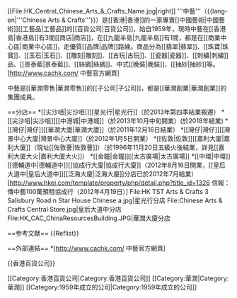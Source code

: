 [[File:HK_Central_Chinese_Arts_&_Crafts_Name.jpg|right]]
'''中藝'''（{{lang-en|'''Chinese Arts & Crafts'''}}）是[[香港|香港]]的一家專賣[[中國藝術|中國藝術]][[工藝品|工藝品]]的[[百貨公司|百貨公司]]，始自1959年，現時中藝在[[香港島|香港島]]有3間[[商店|商店]]，在[[九龍半島|九龍半島]]有1間，都是在[[商業中心區|商業中心區]]，走優質[[品牌|品牌]]路線。商品分為[[翡翠|翡翠]]、[[珠寶|珠寶]]、[[玉石|玉石]]、[[雕刻|雕刻]]、[[古玩|古玩]]、[[瓷器|瓷器]]、[[刺繡|刺繡]]品、[[景泰藍|景泰藍]]、[[絲綢|絲綢]]、中式[[晚裝|晚裝]]、[[抽紗|抽紗]]等。<ref>[http://www.cachk.com/ 中藝官方網頁]</ref>

中藝是[[華潤零售|華潤零售]]的[[子公司|子公司]]，都是[[華潤創業|華潤創業]]的集團成員。

==分店==
*[[尖沙咀|尖沙咀]][[星光行|星光行]]（於2013年第四季結業搬遷）
*[[尖沙咀|尖沙咀]][[中港城|中港城]]（於2013年10月中旬開業）(於2018年結業)
*[[灣仔|灣仔]][[華潤大廈|華潤大廈]]（於2011年12月16日結業）
*[[灣仔|灣仔]][[灣景中心大廈|灣景中心大廈]]（於2012年1月5日開業）
*[[佐敦|佐敦]][[嘉利大廈|嘉利大廈]]（現址[[佐敦薈|佐敦薈]]）（於1996年11月20日五級火後結業，詳見[[嘉利大廈大火|嘉利大廈大火]]）
*[[金鐘|金鐘]][[太古廣場|太古廣場]]
*[[中環|中環]][[德輔道中|德輔道中]][[協成行大廈|協成行大廈]]（2012年8月16日開業，[[皇后大道中|皇后大道中]][[泛海大廈|泛海大廈]]分店已於2012年7月結業）<ref>[http://www.hkej.com/template/property/php/detail.php?title_id=1326 信報：傳中藝100萬預租協成行（2012年4月19日）]</ref>
<gallery>
File:HK TST Arts & Crafts 3 Salisbury Road n Star House Chinese a.jpg|星光行分店
File:Chinese Arts & Crafts Central Store.jpg|皇后大道中分店
File:HK_CAC_ChinaResourcesBuilding.JPG|華潤大廈分店
</gallery>

==参考文献==
{{Reflist}}

==外部連結==
*[http://www.cachk.com/ 中藝官方網頁]

{{香港百貨公司}}

[[Category:香港百貨公司|Category:香港百貨公司]]
[[Category:華潤|Category:華潤]]
[[Category:1959年成立的公司|Category:1959年成立的公司]]